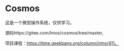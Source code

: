 # Cosmos
这是一个微型操作系统，仅供学习。

源码https://gitee.com/lmos/cosmos/tree/master,

项目课程：https://time.geekbang.org/column/intro/411。
